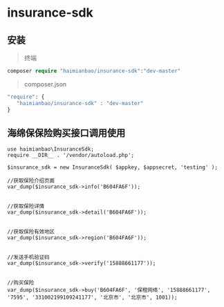 insurance-sdk
==================


## 安装

> 终端

```php
composer require "haimianbao/insurance-sdk":"dev-master"
```
> composer.json

```php
"require": {
   "haimianbao/insurance-sdk" : "dev-master"
}
```
## 海绵保保险购买接口调用使用

```
use haimianbao\InsuranceSdk;
require __DIR__ . '/vendor/autoload.php';

$insurance_sdk = new InsuranceSdk( $appkey, $appsecret, 'testing' );

//获取保险介绍页面
var_dump($insurance_sdk->info('B604FA6F'));


//获取保险详情
var_dump($insurance_sdk->detail('B604FA6F'));


//获取保险有效地区
var_dump($insurance_sdk->region('B604FA6F'));


//发送手机验证码
var_dump($insurance_sdk->verify('15888661177'));


//购买保险
var_dump($insurance_sdk->buy('B604FA6F', '保橙网络', '15888661177', '7595', '331002199109241177', '北京市', '北京市', 1001));
```

